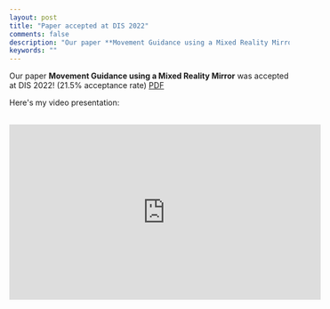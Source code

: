 ```yaml
---
layout: post
title: "Paper accepted at DIS 2022"
comments: false
description: "Our paper **Movement Guidance using a Mixed Reality Mirror** was accepted at DIS 2022!"
keywords: ""
---
```


Our paper **Movement Guidance using a Mixed Reality Mirror** was accepted at DIS 2022! (21.5% acceptance rate)
<a href="https://qiushi-zhou.github.io/PDF/DIS-2022-Movement.pdf">PDF</a>

Here's my video presentation:
<br/>
<br/>
<div class="video-container"><iframe width="560" height="315" src="https://www.youtube.com/watch?v=SnynO0LW818" title="YouTube video player" frameborder="0" allow="accelerometer; autoplay; clipboard-write; encrypted-media; gyroscope; picture-in-picture" allowfullscreen></iframe></div>